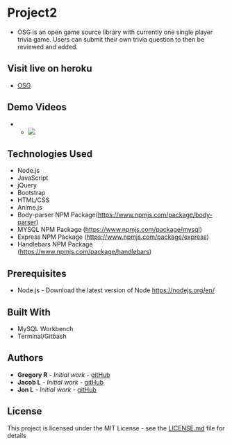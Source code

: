 # Project2

 * OSG is an open game source library with currently one single player trivia game. Users can submit their own trivia question to then be reviewed and added.

## Visit live on heroku

 * [OSG](https://guarded-brook-39649.herokuapp.com/)

## Demo Videos

 *  * ![](public/styles/images/OSG.gif?raw=true)

 
## Technologies Used

 * Node.js
 * JavaScript
 * jQuery
 * Bootstrap
 * HTML/CSS
 * Anime.js
 * Body-parser NPM Package(https://www.npmjs.com/package/body-parser)
 * MYSQL NPM Package (https://www.npmjs.com/package/mysql)
 * Express NPM Package (https://www.npmjs.com/package/express)
 * Handlebars NPM Package (https://www.npmjs.com/package/handlebars)

## Prerequisites

 - Node.js - Download the latest version of Node https://nodejs.org/en/

## Built With

 * MySQL Workbench
 * Terminal/Gitbash

## Authors

* **Gregory R** - *Initial work* - [gitHub](https://github.com/rowgregory)
* **Jacob L** - *Initial work* - [gitHub](https://github.com/jalehoux)
* **Jon L** - *Initial work* - [gitHub](https://github.com/JLasc)

## License

This project is licensed under the MIT License - see the [LICENSE.md](LICENSE.md) file for details

